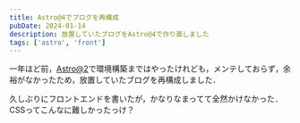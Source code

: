 ```yaml
---
title: Astro@4でブログを再構成
pubDate: 2024-01-14
description: 放置していたブログをAstro@4で作り直しました
tags: ['astro', 'front']
---
```


一年ほど前，[Astro@2](/blog/2023/first-article)で環境構築まではやったけれども，メンテしておらず，余裕がなかったため，放置していたブログを再構成しました．

久しぶりにフロントエンドを書いたが，かなりなまってて全然かけなかった．
CSSってこんなに難しかったっけ？
